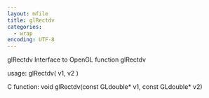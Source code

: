 ```yaml
---
layout: mfile
title: glRectdv
categories:
  - wrap
encoding: UTF-8
---
```


glRectdv  Interface to OpenGL function glRectdv

usage:  glRectdv( v1, v2 )

C function:  void glRectdv(const GLdouble\* v1, const GLdouble\* v2)
